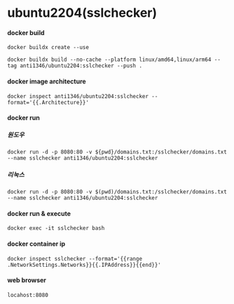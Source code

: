 # ubuntu2204(sslchecker)

#### docker build
```
docker buildx create --use
```
```
docker buildx build --no-cache --platform linux/amd64,linux/arm64 --tag anti1346/ubuntu2204:sslchecker --push .
```

#### docker image architecture
```
docker inspect anti1346/ubuntu2204:sslchecker --format='{{.Architecture}}'
```

#### docker run
##### 원도우
```
docker run -d -p 8080:80 -v ${pwd}/domains.txt:/sslchecker/domains.txt --name sslchecker anti1346/ubuntu2204:sslchecker
```
##### 리눅스
```
docker run -d -p 8080:80 -v $(pwd)/domains.txt:/sslchecker/domains.txt --name sslchecker anti1346/ubuntu2204:sslchecker
```

#### docker run & execute
```
docker exec -it sslchecker bash
```

#### docker container ip
```
docker inspect sslchecker --format='{{range .NetworkSettings.Networks}}{{.IPAddress}}{{end}}'
```

#### web browser
```
locahost:8080
```
